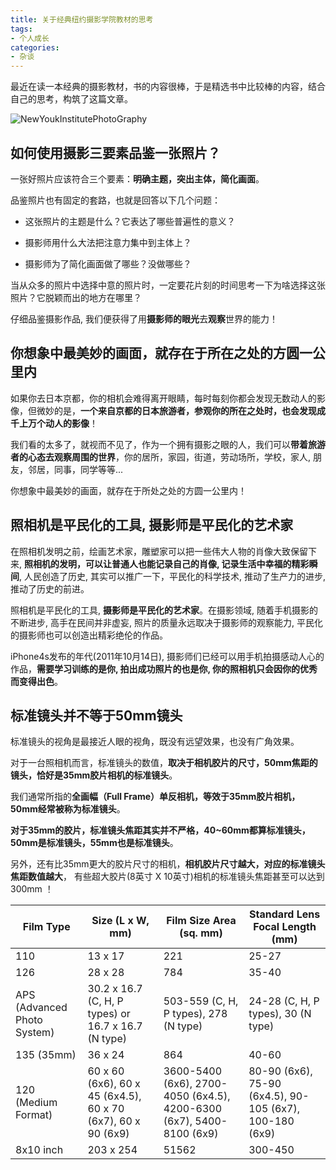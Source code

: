 ```yaml
---
title: 关于经典纽约摄影学院教材的思考
tags:
- 个人成长
categories:
- 杂谈
---
```




最近在读一本经典的摄影教材，书的内容很棒，于是精选书中比较棒的内容，结合自己的思考，构筑了这篇文章。

![NewYoukInstitutePhotoGraphy](https://cdn.fangyuanxiaozhan.com/assets/1681708072009bmx5wHKr.jpeg)


## 如何使用摄影三要素品鉴一张照片？

一张好照片应该符合三个要素：**明确主题，突出主体，简化画面**。

品鉴照片也有固定的套路，也就是回答以下几个问题：

- 这张照片的主题是什么？它表达了哪些普遍性的意义？

- 摄影师用什么大法把注意力集中到主体上？

- 摄影师为了简化画面做了哪些？没做哪些？

当从众多的照片中选择中意的照片时，一定要花片刻的时间思考一下为啥选择这张照片？它脱颖而出的地方在哪里？

仔细品鉴摄影作品, 我们便获得了用**摄影师的眼光**去**观察**世界的能力！

## 你想象中最美妙的画面，就存在于所在之处的方圆一公里内

如果你去日本京都，你的相机会难得离开眼睛，每时每刻你都会发现无数动人的影像，但微妙的是，**一个来自京都的日本旅游者，参观你的所在之处时，也会发现成千上万个动人的影像**！

我们看的太多了，就视而不见了，作为一个拥有摄影之眼的人，我们可以**带着旅游者的心态去观察周围的世界**，你的居所，家园，街道，劳动场所，学校，家人, 朋友，邻居，同事，同学等等...

你想象中最美妙的画面，就存在于所处之处的方圆一公里内！

## 照相机是平民化的工具, 摄影师是平民化的艺术家

在照相机发明之前，绘画艺术家，雕塑家可以把一些伟大人物的肖像大致保留下来, **照相机的发明，可以让普通人也能记录自己的肖像, 记录生活中幸福的精彩瞬间**, 人民创造了历史, 其实可以推广一下，平民化的科学技术, 推动了生产力的进步, 推动了历史的前进。

照相机是平民化的工具, **摄影师是平民化的艺术家**。在摄影领域, 随着手机摄影的不断进步, 高手在民间并非虚妄, 照片的质量永远取决于摄影师的观察能力, 平民化的摄影师也可以创造出精彩绝伦的作品。

iPhone4s发布的年代(2011年10月14日), 摄影师们已经可以用手机拍摄感动人心的作品，**需要学习训练的是你, 拍出成功照片的也是你, 你的照相机只会因你的优秀而变得出色**。



## 标准镜头并不等于50mm镜头

标准镜头的视角是最接近人眼的视角，既没有远望效果，也没有广角效果。

对于一台照相机而言，标准镜头的数值，**取决于相机胶片的尺寸，50mm焦距的镜头，恰好是35mm胶片相机的标准镜头**。

我们通常所指的**全画幅（Full Frame）单反相机，等效于35mm胶片相机，50mm经常被称为标准镜头**。

**对于35mm的胶片，标准镜头焦距其实并不严格，40~60mm都算标准镜头，50mm是标准镜头，55mm也是标准镜头**。 

另外，还有比35mm更大的胶片尺寸的相机，**相机胶片尺寸越大，对应的标准镜头焦距数值越大**， 有些超大胶片(8英寸 X 10英寸)相机的标准镜头焦距甚至可以达到300mm ！

| Film Type | Size (L x W, mm) | Film Size Area (sq. mm) | Standard Lens Focal Length (mm) |
| --------- | --------------- | ---------------------- | ------------------------------ |
| 110 | 13 x 17 | 221 | 25-27 |
| 126 | 28 x 28 | 784 | 35-40 |
| APS (Advanced Photo System) | 30.2 x 16.7 (C, H, P types) or 16.7 x 16.7 (N type) | 503-559 (C, H, P types), 278 (N type) | 24-28 (C, H, P types), 30 (N type) |
| 135 (35mm) | 36 x 24 | 864 | 40-60 |
| 120 (Medium Format) | 60 x 60 (6x6), 60 x 45 (6x4.5), 60 x 70 (6x7), 60 x 90 (6x9) | 3600-5400 (6x6), 2700-4050 (6x4.5), 4200-6300 (6x7), 5400-8100 (6x9) | 80-90 (6x6), 75-90 (6x4.5), 90-105 (6x7), 100-180 (6x9) |
| 8x10 inch | 203 x 254 | 51562 | 300-450 |
